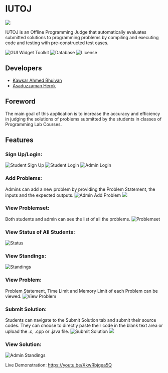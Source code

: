 # IUTOJ
![](images/IUTOJ.png)

IUTOJ is an Offline Programming Judge that automatically evaluates submitted solutions to programming problems by compiling and executing code and testing with pre-constructed test cases.

![GUI Widget Toolkit](https://img.shields.io/badge/GUI%20Widget%20Toolkit-Java%20Swing-red)
![Database](https://img.shields.io/badge/Database-SQLite-green)
![License](https://img.shields.io/badge/license-GNU%20General%20Public%20License%20v3.0-green)

## Developers
* [Kawsar Ahmed Bhuiyan](https://github.com/kawsarahmedbhuiyan)
* [Asaduzzaman Herok](https://github.com/ASADUZZAMAN-HEROK)

## Foreword
The main goal of this application is to increase the accuracy and efficiency in judging the solutions of problems submitted by the students in classes of Programming Lab Courses.

## Features

### Sign Up/Login:
![Student Sign Up](images/SignUp.png)
![Student Login](images/Login.png)
![Admin Login](images/AdminLogin.png)

### Add Problems:
Admins can add a new problem by providing the Problem Statement, the inputs and the expected outputs.
![Admin Add Problem](images/AddNewProblem.png)
![](images/AddNewProblem2.png)

### View Problemset:
Both students and admin can see the list of all the problems.
![Problemset](images/Problemset.png)

### View Status of All Students:
![Status](images/Status.png)

### View Standings:
![Standings](images/Standings.png)

### View Problem:
Problem Statement, Time Limit and Memory Limit of each Problem can be viewed.
![View Problem](images/ViewProblem.png)

### Submit Solution:
Students can navigate to the Submit Solution tab and submit their source codes. They can choose to directly paste their code in the blank text area or upload the .c, .cpp or .java file.
![Submit Solution](images/SubmitSolution.png)
![](images/SubmitSolution2.png)

### View Solution:
![Admin Standings](images/ViewSolution.png)

Live Demonstration: https://youtu.be/XkwRbjgea5Q
